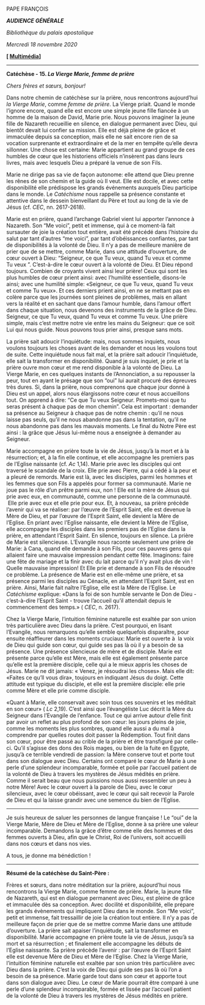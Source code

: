 PAPE FRANÇOIS

***AUDIENCE GÉNÉRALE***

*Bibliothèque du palais apostolique*

*Mercredi 18 novembre 2020*

**\[ [Multimédia](http://w2.vatican.va/content/francesco/fr/events/event.dir.html/content/vaticanevents/fr/2020/11/18/udienzagenerale.html)\]**

*** * ***

**Catéchèse - 15. *La Vierge Marie, femme de prière***

*Chers frères et sœurs, bonjour!*

Dans notre chemin de catéchèse sur la prière, nous rencontrons aujourd’hui *la Vierge Marie*, comme *femme de prière*. La Vierge priait. Quand le monde l’ignore encore, quand elle est encore une simple jeune fille fiancée à un homme de la maison de David, Marie prie. Nous pouvons imaginer la jeune fille de Nazareth recueillie en silence, en dialogue permanent avec Dieu, qui bientôt devait lui confier sa mission. Elle est déjà pleine de grâce et immaculée depuis sa conception, mais elle ne sait encore rien de sa vocation surprenante et extraordinaire et de la mer en tempête qu’elle devra sillonner. Une chose est certaine: Marie appartient au grand groupe de ces humbles de cœur que les historiens officiels n’insèrent pas dans leurs livres, mais avec lesquels Dieu a préparé la venue de son Fils.

Marie ne dirige pas sa vie de façon autonome: elle attend que Dieu prenne les rênes de son chemin et la guide où Il veut. Elle est docile, et avec cette disponibilité elle prédispose les grands événements auxquels Dieu participe dans le monde. Le *Catéchisme* nous rappelle sa présence constante et attentive dans le dessein bienveillant du Père et tout au long de la vie de Jésus (cf. *CEC*, nn. 2617-2618).

Marie est en prière, quand l’archange Gabriel vient lui apporter l’annonce à Nazareth. Son “Me voici”, petit et immense, qui à ce moment-là fait sursauter de joie la création tout entière, avait été précédé dans l’histoire du salut par tant d’autres “me voici”, par tant d’obéissances confiantes, par tant de disponibilités à la volonté de Dieu. Il n’y a pas de meilleure manière de prier que de se mettre, comme Marie, dans une attitude d’ouverture, de cœur ouvert à Dieu: “Seigneur, ce que Tu veux, quand Tu veux et comme Tu veux ”. C’est-à-dire le cœur ouvert à la volonté de Dieu. Et Dieu répond toujours. Combien de croyants vivent ainsi leur prière! Ceux qui sont les plus humbles de cœur prient ainsi: avec l’humilité essentielle, disons-le ainsi; avec une humilité simple: «Seigneur, ce que Tu veux, quand Tu veux et comme Tu veux». Et ces derniers prient ainsi, en ne se mettant pas en colère parce que les journées sont pleines de problèmes, mais en allant vers la réalité et en sachant que dans l’amour humble, dans l’amour offert dans chaque situation, nous devenons des instruments de la grâce de Dieu. Seigneur, ce que Tu veux, quand Tu veux et comme Tu veux. Une prière simple, mais c’est mettre notre vie entre les mains du Seigneur: que ce soit Lui qui nous guide. Nous pouvons tous prier ainsi, presque sans mots.

La prière sait adoucir l’inquiétude: mais, nous sommes inquiets, nous voulons toujours les choses avant de les demander et nous les voulons tout de suite. Cette inquiétude nous fait mal, et la prière sait adoucir l’inquiétude, elle sait la transformer en disponibilité. Quand je suis inquiet, je prie et la prière ouvre mon cœur et me rend disponible à la volonté de Dieu. La Vierge Marie, en ces quelques instants de l’Annonciation, a su repousser la peur, tout en ayant le présage que son “oui” lui aurait procuré des épreuves très dures. Si, dans la prière, nous comprenons que chaque jour donné à Dieu est un appel, alors nous élargissons notre cœur et nous accueillons tout. On apprend à dire: “Ce que Tu veux Seigneur. Promets-moi que tu seras présent à chaque pas de mon chemin”. Cela est important : demander sa présence au Seigneur à chaque pas de notre chemin : qu’il ne nous laisse pas seuls, qu’il ne nous abandonne pas dans la tentation, qu’il ne nous abandonne pas dans les mauvais moments. Le final du Notre Père est ainsi : la grâce que Jésus lui-même nous a enseignée à demander au Seigneur.

Marie accompagne en prière toute la vie de Jésus, jusqu’à la mort et à la résurrection; et, à la fin elle continue, et elle accompagne les premiers pas de l’Eglise naissante (cf. *Ac* 1,14). Marie prie avec les disciples qui ont traversé le scandale de la croix. Elle prie avec Pierre, qui a cédé à la peur et a pleuré de remords. Marie est là, avec les disciples, parmi les hommes et les femmes que son Fils a appelés pour former sa communauté. Marie ne joue pas le rôle d’un prêtre parmi eux, non ! Elle est la mère de Jésus qui prie avec eux, en communauté, comme une personne de la communauté.  Elle prie avec eux et elle prie pour eux. Et, à nouveau, sa prière précède l’avenir qui va se réaliser: par l’œuvre de l’Esprit Saint, elle est devenue la Mère de Dieu, et par l’œuvre de l’Esprit Saint, elle devient la Mère de l’Eglise. En priant avec l’Eglise naissante, elle devient la Mère de l’Eglise, elle accompagne les disciples dans les premiers pas de l’Eglise dans la prière, en attendant l’Esprit Saint. En silence, toujours en silence. La prière de Marie est silencieuse. L’Evangile nous raconte seulement une prière de Marie: à Cana, quand elle demande à son Fils, pour ces pauvres gens qui allaient faire une mauvaise impression pendant cette fête. Imaginons: faire une fête de mariage et la finir avec du lait parce qu’il n’y avait plus de vin ! Quelle mauvaise impression! Et Elle prie et demande à son Fils de résoudre ce problème. La présence de Marie est en elle-même une prière, et sa présence parmi les disciples au Cénacle, en attendant l’Esprit Saint, est en prière. Ainsi, Marie fait naître l’Eglise, elle est la Mère de l’Eglise. Le *Catéchisme* explique: «Dans la foi de son humble servante le Don de Dieu - c’est-à-dire l’Esprit Saint - trouve l’accueil qu’il attendait depuis le commencement des temps.» ( *CEC*, n. 2617).

Chez la Vierge Marie, l’intuition féminine naturelle est exaltée par son union très particulière avec Dieu dans la prière. C’est pourquoi, en lisant l’Evangile, nous remarquons qu’elle semble quelquefois disparaître, pour ensuite réaffleurer dans les moments cruciaux: Marie est ouverte à  la voix de Dieu qui guide son cœur, qui guide ses pas là où il y a besoin de sa présence. Une présence silencieuse de mère et de disciple. Marie est présente parce qu’elle est Mère, mais elle est également présente parce qu’elle est la première disciple, celle qui a le mieux appris les choses de Jésus. Marie ne dit jamais: « Venez, je résoudrai les choses». Mais elle dit: «Faites ce qu’Il vous dira», toujours en indiquant Jésus du doigt. Cette attitude est typique du disciple, et elle est la première disciple: elle prie comme Mère et elle prie comme disciple.

«Quant à Marie, elle conservait avec soin tous ces souvenirs et les méditait en son cœur» ( *Lc* 2,19). C’est ainsi que l’évangéliste Luc décrit la Mère du Seigneur dans l’Evangile de l’enfance. Tout ce qui arrive autour d’elle finit par avoir un reflet au plus profond de son cœur: les jours pleins de joie, comme les moments les plus sombres, quand elle aussi a du mal à comprendre par quelles routes doit passer la Rédemption. Tout finit dans son cœur, pour être passé au crible de la prière et être transfiguré par celle-ci. Qu’il s’agisse des dons des Rois mages, ou bien de la fuite en Egypte, jusqu’à ce terrible vendredi de passion: la Mère conserve tout et porte tout dans son dialogue avec Dieu. Certains ont comparé le cœur de Marie à une perle d’une splendeur incomparable, formée et polie par l’accueil patient de la volonté de Dieu à travers les mystères de Jésus médités en prière. Comme il serait beau que nous puissions nous aussi ressembler un peu à notre Mère! Avec le cœur ouvert à la parole de Dieu, avec le cœur silencieux, avec le cœur obéissant, avec le cœur qui sait recevoir la Parole de Dieu et qui la laisse grandir avec une semence du bien de l’Eglise.

* * *

Je suis heureux de saluer les personnes de langue française ! Le “oui” de la Vierge Marie, Mère de Dieu et Mère de l’Eglise, donne à sa prière une valeur incomparable. Demandons la grâce d’être comme elle des hommes et des femmes ouverts à Dieu, afin que le Christ, Roi de l’univers, soit accueilli dans nos cœurs et dans nos vies.

A tous, je donne ma bénédiction !

* * *

**Résumé de la catéchèse du Saint-Père :**

Frères et sœurs, dans notre méditation sur la prière, aujourd’hui nous rencontrons la Vierge Marie, comme femme de prière. Marie, la jeune fille de Nazareth, qui est en dialogue permanent avec Dieu, est pleine de grâce et immaculée dès sa conception. Avec docilité et disponibilité, elle prépare les grands évènements qui impliquent Dieu dans le monde. Son “Me voici”, petit et immense, fait tressaillir de joie la création tout entière. Il n’y a pas de meilleure façon de prier que de se mettre comme Marie dans une attitude d’ouverture. La prière sait apaiser l’inquiétude, sait la transformer en disponibilité. Marie accompagne en prière toute la vie de Jésus, jusqu’à sa mort et sa résurrection ; et finalement elle accompagne les débuts de l’Eglise naissante. Sa prière précède l’avenir : par l’œuvre de l’Esprit Saint elle est devenue Mère de Dieu et Mère de l’Eglise. Chez la Vierge Marie, l’intuition féminine naturelle est exaltée par son union très particulière avec Dieu dans la prière. C’est la voix de Dieu qui guide ses pas là où l’on a besoin de sa présence. Marie garde tout dans son cœur et apporte tout dans son dialogue avec Dieu. Le cœur de Marie pourrait être comparé à une perle d’une splendeur incomparable, formée et lissée par l’accueil patient de la volonté de Dieu à travers les mystères de Jésus médités en prière.